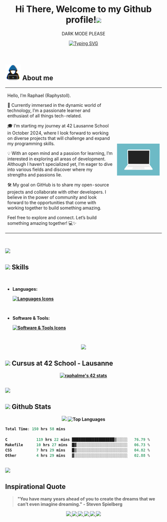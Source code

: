 <h1 align="center"><b>Hi There, Welcome to my Github profile!</b><img src="https://media.giphy.com/media/hvRJCLFzcasrR4ia7z/giphy.gif" width="35"></h1>

<div align="center">DARK MODE PLEASE</div>

<div>
<p align="center">
  <a href="https://github.com/DenverCoder1/readme-typing-svg">
    <img src="http://readme-typing-svg.herokuapp.com?font=Courier+New&pause=1000&color=00FF41&center=true&vCenter=true&width=435&lines=Hi%2C+I%E2%80%99m+Rapha%C3%ABl;Welcome+to+my+GitHub+profile!;I+love+coding+and+solving+problems!;Check+out+my+latest+projects" alt="Typing SVG">
  </a>
</p>
<br>
</div>
<div align=left>

## <picture><img src="https://github.com/0xAbdulKhalid/0xAbdulKhalid/raw/main/assets/mdImages/about_me.gif" width="50px"></picture> **About me**
</div>
<div>
<table>
  <tr>
    <td valign="top" width="70%">

Hello, I’m Raphael (Raphystoll).

🚀 Currently immersed in the dynamic world of technology, I’m a passionate learner and enthusiast of all things tech-related.

🎓 I’m starting my journey at 42 Lausanne School in October 2024, where I look forward to working on diverse projects that will challenge and expand my programming skills.

💡 With an open mind and a passion for learning, I’m interested in exploring all areas of development. Although I haven’t specialized yet, I’m eager to dive into various fields and discover where my strengths and passions lie.

🛠️ My goal on GitHub is to share my open-source projects and collaborate with other developers. I believe in the power of community and look forward to the opportunities that come with working together to build something amazing.

Feel free to explore and connect. Let’s build something amazing together! 💻✨

 </td>
    <td valign="center" width="30%">

![](Demartini-code.gif)

 </tr>
</table>
<br>
<br>
</div>
<div align=left>
<img src="https://user-images.githubusercontent.com/73097560/115834477-dbab4500-a447-11eb-908a-139a6edaec5c.gif">

## <img src="https://media2.giphy.com/media/QssGEmpkyEOhBCb7e1/giphy.gif?cid=ecf05e47a0n3gi1bfqntqmob8g9aid1oyj2wr3ds3mg700bl&rid=giphy.gif" width="35"><b> **Skills**
</div>
    <br>
<div align=left>

- **Languages**:
  <p>
    <a href="https://skillicons.dev">
      <img height="32" src="https://skillicons.dev/icons?i=c,python,javascript,typescript,react,html,css&theme=light" alt="Languages Icons"/>
    </a>
  </p>
  <br>
</div>
<div align=left>

- **Software & Tools**:
  <p>
    <a href="https://skillicons.dev">
      <img height="32" src="https://skillicons.dev/icons?i=vscode,vim,docker,photoshop,notion,sqlite&theme=light" alt="Software & Tools Icons"/>
    </a>
  </p>
  <br>
</div>

<div align=center>
<img src="https://user-images.githubusercontent.com/73097560/115834477-dbab4500-a447-11eb-908a-139a6edaec5c.gif">

</div>
<div align=left>

## <img src="https://i.giphy.com/media/v1.Y2lkPTc5MGI3NjExcGw1ZG55bTl3bHhyNTFqeHI5aXI3OWxqMWhhMzhvdXl5Z2FubHhzeiZlcD12MV9pbnRlcm5hbF9naWZfYnlfaWQmY3Q9Zw/bGgsc5mWoryfgKBx1u/giphy.gif" width="40"> Cursus at 42 School - Lausanne
</div>

<p align="center">

</p>

<div style="text-align: center;">

<a href="https://github.com/oakoudad/badge42"><img src="https://badge.mediaplus.ma/darkblue/raphalme?1337Badge=off&UM6P=off" alt="raphalme's 42 stats" /></a>


</div>
<div>
<br>
<img src="https://user-images.githubusercontent.com/73097560/115834477-dbab4500-a447-11eb-908a-139a6edaec5c.gif">
</div>
<div align=left>

## <img src="https://media.giphy.com/media/iY8CRBdQXODJSCERIr/giphy.gif" width="35"><b> Github Stats</b>
</div>
<div>

</div>
<div align="center">

</picture>
<picture>
<source media="(prefers-color-scheme: light)" srcset="https://github-readme-stats.vercel.app/api?username=RaphyStoll&show_icons=true&number_format=long&hide_title=true&text_bold=false&show=reviews,prs_merged,prs_merged_percentage,discussions_answered&border_color=ddd&border_radius=7&hide=stars,commits">
  <img src="https://github-readme-stats.vercel.app/api?username=RaphyStoll&show_icons=true&number_format=long&hide_title=true&text_bold=false&hide=stars,commits&show=reviews,discussions_answered,prs_merged,prs_merged_percentage&border_color=666&border_radius=7&bg_color=0d1117&icon_color=58a6ff&ring_color=58a6fc&text_color=ccc">
</picture>
<picture>
  <img src="https://github-readme-stats.vercel.app/api/top-langs?username=RaphyStoll&langs_count=4&show_icons=true&locale=en&layout=compact&theme=github_dark" alt="Top Languages" width="375" height="192px"/>

</picture>
</div>
<div>
  <!--START_SECTION:waka-->

```rust
Total Time: 150 hrs 58 mins

C             119 hrs 22 mins ███████████████████▒░░░░░   76.79 %
Makefile      10 hrs 27 mins  █▓░░░░░░░░░░░░░░░░░░░░░░░   06.73 %
CSS           7 hrs 29 mins   █▒░░░░░░░░░░░░░░░░░░░░░░░   04.82 %
Other         4 hrs 29 mins   ▓░░░░░░░░░░░░░░░░░░░░░░░░   02.88 %
```

<!--END_SECTION:waka-->
</div>
<div>
<br>
<img src="https://user-images.githubusercontent.com/73097560/115834477-dbab4500-a447-11eb-908a-139a6edaec5c.gif">
<br>
</div>
<div align=left>

## Inspirational Quote
>
> "You have many years ahead of you to create the dreams that we can’t even imagine dreaming." - Steven Spielberg
</div>
<div align=center>
<a href="https://dev.to/pujux">
<img src="https://img.shields.io/github/followers/Raphystoll?color=black&logo=github&a=1">
</a>
<a href="https://badges.pufler.dev">
<img src="https://img.shields.io/github/stars/Raphystoll?color=black&logo=github&a=1">
</a>
<a href="https://badges.pufler.dev">
<img src="https://badges.pufler.dev/visits/RaphyStoll/README?color=black&logo=github&a=1">
</a>
<a href="https://badges.pufler.dev">
<img src="https://badges.pufler.dev/repos/RaphyStoll?color=black&logo=github&a=1">
</a>
<a href="https://badges.pufler.dev">
<img src="https://badges.pufler.dev/years/RaphyStoll?color=black&logo=github&a=1">
</a>
<a href="https://badges.pufler.dev">
<img src="https://badges.pufler.dev/updated/RaphyStoll/badge-it?color=black&logo=github&a=1">
</a>

</div>

